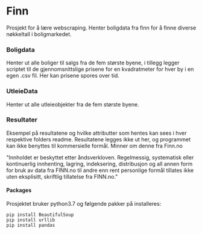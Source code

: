 # Finn
Prosjekt for å lære webscraping. Henter boligdata fra finn for å finne diverse nøkkeltall i boligmarkedet.
### Boligdata
Henter ut alle boliger til salgs fra de fem største byene, i tillegg legger scriptet til de gjennomsnittslige prisene for en kvadratmeter  for hver by i en egen .csv fil. Her kan prisene spores over tid. 

### UtleieData
Henter ut alle utleieobjekter fra de fem største byene. 

### Resultater
Eksempel på resultatene og hvilke attributter som hentes kan sees i hver respektive folders readme. Resultatene legges ikke ut her, og programmet kan ikke benyttes til kommersielle formål. Minner om denne fra Finn.no

"Innholdet er beskyttet etter åndsverkloven. Regelmessig, systematisk eller kontinuerlig innhenting, lagring, indeksering, distribusjon og all annen form for bruk av data fra FINN.no til andre enn rent personlige formål tillates ikke uten eksplisitt, skriftlig tillatelse fra FINN.no."


#### Packages 
Prosjektet bruker python3.7 og følgende pakker på installeres:

```
pip install BeautifulSoup
pip install urllib
pip install pandas
```

